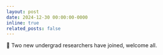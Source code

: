 ```yaml
---
layout: post
date: 2024-12-30 00:00:00-0000
inline: true
related_posts: false
---
```


👋 Two new undergrad researchers have joined, welcome all.